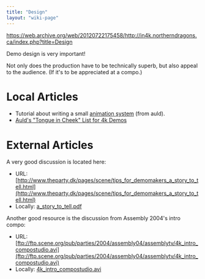 ```yaml
---
title: "Design"
layout: "wiki-page"
---
```


https://web.archive.org/web/20120722175458/http://in4k.northerndragons.ca/index.php?title=Design

Demo design is very important!

Not only does the production have to be technically superb, but also appeal to the audience. (If it's to be appreciated at a compo.)

# Local Articles

* Tutorial about writing a small [animation system](animation_system) (from auld).
* [Auld's "Tongue in Cheek" List for 4k Demos](Aulds_TIC_List_for_4k_Demos)

# External Articles

A very good discussion is located here:
* URL: [http://www.theparty.dk/pages/scene/tips_for_demomakers_a_story_to_tell.html](http://www.theparty.dk/pages/scene/tips_for_demomakers_a_story_to_tell.html)
* Locally: [a_story_to_tell.pdf](ftp://ftp.untergrund.net/users/in4kadmin/files/a_story_to_tell.pdf)

Another good resource is the discussion from Assembly 2004's intro compo:
* URL: [ftp://ftp.scene.org/pub/parties/2004/assembly04/assemblytv/4k_intro_compostudio.avi](ftp://ftp.scene.org/pub/parties/2004/assembly04/assemblytv/4k_intro_compostudio.avi)
* Locally: [4k_intro_compostudio.avi](ftp://ftp.untergrund.net/users/in4kadmin/files/4k_intro_compostudio.avi)
